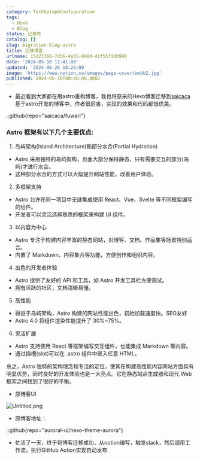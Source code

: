 ```yaml
---
category: TechSetup&Configuration
tags:
  - Hexo
  - Blog
status: 已发布
catalog: []
slug: migration-blog-astro
title: 迁移博客
urlname: 15d27368-7d56-4a55-998d-41f55f1d0998
date: '2024-05-10 11:41:00'
updated: '2024-06-26 18:26:00'
image: 'https://www.notion.so/images/page-cover/webb2.jpg'
published: 2024-05-10T08:00:00.000Z
---
```

- 最近看到大家都在用astro重构博客，我也将原来的Hexo博客迁移到[saicaca](https://github.com/saicaca/fuwari)基于astro开发的博客中，作者很厉害，实现的效果和代码都很优美。

::github{repo="saicaca/fuwari"}


### Astro 框架有以下几个主要优点:



1. 岛屿架构(Island Architecture)和部分水合(Partial Hydration)
- Astro 采用独特的岛屿架构，页面大部分保持静态，只有需要交互的部分(岛屿)才进行水合。
- 这种部分水合的方式可以大幅提升网站性能，改善用户体验。

2. 多框架支持
- Astro 允许在同一项目中无缝集成使用 React、Vue、Svelte 等不同框架编写的组件。
- 开发者可以灵活选择熟悉的框架来构建 UI 组件。

3. 以内容为中心
- Astro 专注于构建内容丰富的静态网站，对博客、文档、作品集等场景特别适合。
- 内置了 Markdown、内容集合等功能，方便创作和组织内容。

4. 出色的开发者体验
- Astro 提供了友好的 API 和工具，如 Astro 开发工具栏方便调试。
- 拥有活跃的社区，文档清晰易懂。

5. 高性能
- 得益于岛屿架构，Astro 构建的网站性能出色，初始加载速度快。SEO友好
- Astro 4.0 将组件渲染性能提升了 30%~75%。

6. 灵活扩展
- Astro 支持使用 React 等框架编写交互组件，也能集成 Markdown 等内容。
- 通过插槽(slot)可以在 .astro 组件中嵌入任意 HTML。

总之，Astro 独特的架构理念和专注的定位，使其在构建高性能内容网站方面具有明显优势，同时良好的开发体验也是一大亮点。它在静态站点生成器和现代 Web 框架之间找到了很好的平衡。

- 原博客UI

![Untitled.png](https://prod-files-secure.s3.us-west-2.amazonaws.com/5d24fe63-e567-4804-86f9-9fdc62e13082/3d59c350-432a-4fb6-a08f-0638fef2026e/Untitled.png?X-Amz-Algorithm=AWS4-HMAC-SHA256&X-Amz-Content-Sha256=UNSIGNED-PAYLOAD&X-Amz-Credential=ASIAZI2LB466XWBE2LFN%2F20250226%2Fus-west-2%2Fs3%2Faws4_request&X-Amz-Date=20250226T213319Z&X-Amz-Expires=3600&X-Amz-Security-Token=IQoJb3JpZ2luX2VjEC0aCXVzLXdlc3QtMiJHMEUCIQDHZ0VF%2FBCvYhNJg1xY1XHwqx5I3uVBKMmAsCE%2BqLy5sQIgQtv33SeD6BvywBAvtuQoLy3oc3bJHmhMvYorjatJZKgq%2FwMIZhAAGgw2Mzc0MjMxODM4MDUiDA%2BsCgz71Fx4y9pPSyrcAwRzFeCaP%2FqN9zKZI%2FzYwXNwwjUp01cDLXfx%2FcJU6abEcYFGTXnCvlVdPV2mB5NYBz%2BSjG3JkqqkFjFynVmndav3VzPqOy%2BHcURmFO4fbsVmntaoYiM0FK0Vanb1KLGV0%2BVik0pobnSTc5JdiaTIKx%2Bsub2K5XwbNeZKV1DWsE%2B0ohERC773Fyfkxgq4%2FF8FSqTyO3c18I9tcCCe%2Fk1b0DFxXCWEUVgXNZV7YLylV5cmrXkL2sY2vggmEUhKj5lOyG1HpSt%2BydVK5AKIcGqid1LgIgnUk4QUvEAN6iujrrBmJjOWX5r1Pbt4b3V0sM%2BmS8WE8IycK1LHCdgNi5Ul50Tj8Wst%2F6XutzKOAxMimPwjvlA7JkX%2B9zmUTvqi011UX2rZQ%2BXRgepZDcb7VdnIpxE3pzVwRTKQC3YbEQITRyurs4hNQrHtjK4iUd31nuyOhs9wqUTOUK46ad6jMhFF%2FqDhJEeI2KoQ9I%2FPt%2FaFA235JUUm3YvFecfT6Z%2Big0bYtfXPwCrAi4SHcRol8f8BrrPxnF2eSFstwjsHthQwzRqKAFO4XTCwO%2BIuWG3RlCpHWpGilAYQjkd0e7JlOnFOSrHL8JqlDSHmmAzHnl3UlXvvEfahyeWoeL1sshVeMLD%2F%2Fb0GOqUBfjWaye%2BTUdchQT%2BgGCWhgsuJlgzxlvjAlRSBR5SgiojExy%2BYrFiKvRguOiEW11DM3Zr9K%2BSToFSmXyWiJRlVkEryhX%2B0zXWWXro8SmicA5fCThqhkyiTArAR6vIJt8Kd3R7g8SkrsxQ28FuJ%2FVF%2BTFopqqyE3vAGyoDQ5okEAioKkz1CiE%2FbY3U57jiP154a9v2zUdO1a%2Btda6dqyoZZacRnrnUU&X-Amz-Signature=416c9822cad3bf1c1888e5f7b93b097a2e6e8ed6de9d26c99f083d1929eac598&X-Amz-SignedHeaders=host&x-id=GetObject)

- 原博客地址：

::github{repo="auroral-ui/hexo-theme-aurora"}

- 忙活了一天，终于将博客迁移成功，从notion编写，触发slack，然后调用工作流，执行GitHub Action实现自动发布
